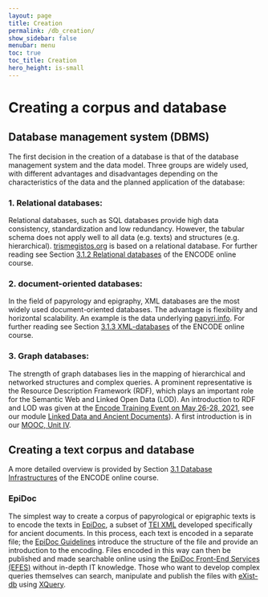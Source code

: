 ```yaml
---
layout: page
title: Creation
permalink: /db_creation/
show_sidebar: false
menubar: menu
toc: true
toc_title: Creation
hero_height: is-small
---
```

# Creating a corpus and database

## Database management system (DBMS)
The first decision in the creation of a database is that of the database management system and the data model. Three groups are widely used, with different advantages and disadvantages
depending on the characteristics of the data and the planned application of the database: 

### 1. Relational databases:
Relational databases, such as SQL databases provide high data consistency, standardization and low redundancy. However, the tabular schema does not apply well to all data (e.g. texts) 
and structures (e.g. hierarchical). [trismegistos.org](trismegistos.org) is based on a relational database. 
For further reading see Section [3.1.2 Relational databases](https://teach-dariah-cur.acdh-dev.oeaw.ac.at/mod/lesson/view.php?id=2503&pageid=2528) of the ENCODE online course. 

### 2. document-oriented databases:
In the field of papyrology and epigraphy, XML databases are the most widely used document-oriented databases. 
The advantage is flexibility and horizontal scalability. An example is the data underlying [papyri.info](www.papyri.info). For further reading see Section [3.1.3 XML-databases](https://teach-dariah-cur.acdh-dev.oeaw.ac.at/mod/lesson/view.php?id=2503&pageid=2530) 
of the ENCODE online course.

### 3. Graph databases:
The strength of graph databases lies in the mapping of hierarchical and networked structures and complex queries. 
A prominent representative is the Resource Description Framework (RDF), which plays an important role for the Semantic Web and 
Linked Open Data (LOD). An introduction to RDF and LOD was given at 
the [Encode Training Event on May 26-28, 2021](https://site.unibo.it/encode/en/encode-project-conference-programme-201ebridging-the-gap-with-linked-open-data201c-25th-may-2021-1.pdf/@@download/file/Invitation-ENCODE%20Intensive%20Training%2026th%20to%2028th%20May%202021.pdf), see our module [Linked Data and Ancient Documents](https://gn.biblhertz.it/encode/modules/m1)). A first introduction is in our [MOOC, Unit IV](https://teach-dariah-cur.acdh-dev.oeaw.ac.at/course/view.php?id=73&section=7).

## Creating a text corpus and database
A more detailed overview is provided by Section [3.1 Database Infrastructures](https://teach-dariah-cur.acdh-dev.oeaw.ac.at/mod/lesson/view.php?id=2503) of the ENCODE online course.
### EpiDoc
The simplest way to create a corpus of papyrological or epigraphic texts is to encode the texts in [EpiDoc](https://epidoc.stoa.org/), 
a subset of [TEI XML](tei-c.org) developed specifically for ancient documents. In this process, each text is encoded in a separate file; the [EpiDoc Guidelines](https://epidoc.stoa.org/gl/latest/) 
introduce the structure of the file and provide an introduction to the encoding.
Files encoded in this way can then be published and made searchable online using the [EpiDoc Front-End Services (EFES)](https://github.com/EpiDoc/EFES) without in-depth IT knowledge. 
Those who want to develop complex queries themselves can search, 
manipulate and publish the files with [eXist-db](http://exist-db.org/) using [XQuery](https://www.w3schools.com/xml/xquery_intro.asp).
